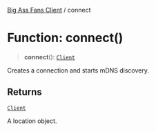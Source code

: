 [Big Ass Fans Client](../README.md) / connect

# Function: connect()

> **connect**(): [`Client`](../classes/Client.md)

Creates a connection and starts mDNS discovery.

## Returns

[`Client`](../classes/Client.md)

A location object.
